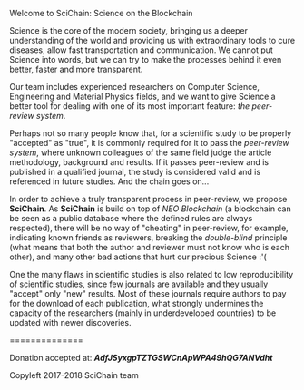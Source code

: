 Welcome to SciChain: Science on the Blockchain

Science is the core of the modern society, bringing us a deeper understanding of the world and
providing us with extraordinary tools to cure diseases, allow fast transportation and communication.
We cannot put Science into words, but we can try to make the processes behind it even better, faster
and more transparent.

Our team includes experienced researchers on Computer Science, Engineering and Material Physics fields,
and we want to give Science a better tool for dealing with one of its most important feature: _the peer-review system_.

Perhaps not so many people know that, for a scientific study to be properly "accepted" as "true", it is
commonly required for it to pass the _peer-review system_, where unknown colleagues of the same field
judge the article methodology, background and results. If it passes peer-review and is published in
a qualified journal, the study is considered valid and is referenced in future studies. And the chain goes on...

In order to achieve a truly transparent process in peer-review, we propose <b>SciChain</b>. As <b>SciChain</b> is
build on top of _NEO Blockchain_ (a blockchain can be seen as a public database where the defined rules are always
respected), there will be no way of "cheating" in peer-review, for example, indicating known friends as reviewers,
breaking the _double-blind_ principle (what means that both the author and reviewer must not know who is each other),
and many other bad actions that hurt our precious Science :'(

One the many flaws in scientific studies is also related to low reproducibility of scientific studies, since few journals are available and they
usually "accept" only "new" results. Most of these journals require authors to pay for the download of each publication, what strongly undermines
the capacity of the researchers (mainly in underdeveloped countries) to be updated with newer discoveries.

==============

Donation accepted at: **_AdfJSyxgpTZTGSWCnApWPA49hQG7ANVdht_**

Copyleft 2017-2018
SciChain team
